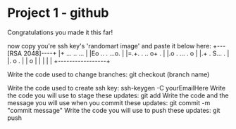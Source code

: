 # Project 1 - github

Congratulations you made it this far!

now copy you're ssh key's 'randomart image' and paste it below here:
+---[RSA 2048]----+
|+   ... ..  ...  |
|Eo  .. .  ...o.  |
|=.+. .   .. o+ . |
|.o  .   ... . o  |
|.+ .    S... .   |
|. o         .    |
| o               |
|                 |
|                 |
+-----------------+





Write the code used to change branches:
git checkout (branch name)

Write the code used to create ssh key:
ssh-keygen -C yourEmailHere
Write the code you will use to stage these updates:
git add
Write the code and the message you will use when you commit these updates:
 git commit -m "commit message"
Write the code you will use to push these updates:
git push
